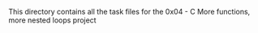 This directory contains all the task files for the 0x04 - C More functions, more nested loops project
